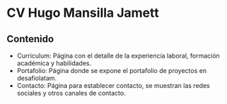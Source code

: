 # CV Hugo Mansilla Jamett

## Contenido 
- Curriculum: Página con el detalle de la experiencia laboral, formación académica y habilidades.  
- Portafolio: Página donde se expone el portafolio de proyectos en desafiolatam.
- Contacto: Página para establecer contacto, se muestran las redes sociales y otros canales de contacto. 